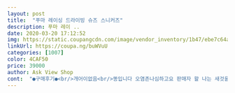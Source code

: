 ```yaml
---
layout: post 
title:  "푸마 레이싱 드라이빙 슈즈 스니커즈" 
description: 푸마 레이 ..
date: 2020-03-20 17:12:52 
img: https://static.coupangcdn.com/image/vendor_inventory/1b47/ebe7c64a410b08b3c28c09992071ba44e5d67d3815e3686cfd804e25ab76.jpg 
linkUrl: https://coupa.ng/buWVuU 
categories: [1007] 
color: 4CAF50 
price: 39000 
author: Ask View Shop 
cont:  "●구매후기●<br/>개어이없음<br/>똥입니다 오염존나심하고요 판매자 왈 나는 새것을 판게아니다.<br/><br/>잘쓰겠습니다.<br/><br/>품질 좋아<br/>" 
---
```

